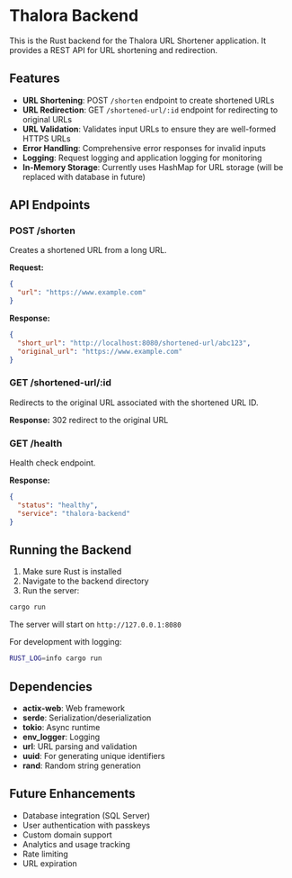 # Thalora Backend

This is the Rust backend for the Thalora URL Shortener application. It provides a REST API for URL shortening and redirection.

## Features

- **URL Shortening**: POST `/shorten` endpoint to create shortened URLs
- **URL Redirection**: GET `/shortened-url/:id` endpoint for redirecting to original URLs
- **URL Validation**: Validates input URLs to ensure they are well-formed HTTPS URLs
- **Error Handling**: Comprehensive error responses for invalid inputs
- **Logging**: Request logging and application logging for monitoring
- **In-Memory Storage**: Currently uses HashMap for URL storage (will be replaced with database in future)

## API Endpoints

### POST /shorten
Creates a shortened URL from a long URL.

**Request:**
```json
{
  "url": "https://www.example.com"
}
```

**Response:**
```json
{
  "short_url": "http://localhost:8080/shortened-url/abc123",
  "original_url": "https://www.example.com"
}
```

### GET /shortened-url/:id
Redirects to the original URL associated with the shortened URL ID.

**Response:** 302 redirect to the original URL

### GET /health
Health check endpoint.

**Response:**
```json
{
  "status": "healthy",
  "service": "thalora-backend"
}
```

## Running the Backend

1. Make sure Rust is installed
2. Navigate to the backend directory
3. Run the server:

```bash
cargo run
```

The server will start on `http://127.0.0.1:8080`

For development with logging:
```bash
RUST_LOG=info cargo run
```

## Dependencies

- **actix-web**: Web framework
- **serde**: Serialization/deserialization
- **tokio**: Async runtime
- **env_logger**: Logging
- **url**: URL parsing and validation
- **uuid**: For generating unique identifiers
- **rand**: Random string generation

## Future Enhancements

- Database integration (SQL Server)
- User authentication with passkeys
- Custom domain support
- Analytics and usage tracking
- Rate limiting
- URL expiration